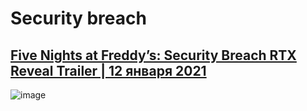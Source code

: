 # Security breach
## [Five Nights at Freddy’s: Security Breach RTX Reveal Trailer | 12 января 2021](https://www.youtube.com/watch?v=y1Ycz6Yo5AY)

![image](https://user-images.githubusercontent.com/87380272/137625587-3165abb9-9aa8-47e5-b673-57a1aa7f56f9.png)

